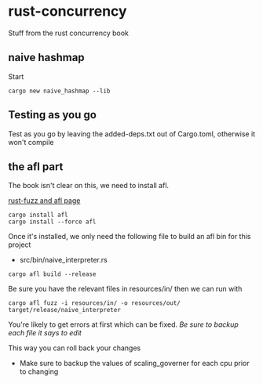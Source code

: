 # rust-concurrency
Stuff from the rust concurrency book

## naive hashmap
Start

```
cargo new naive_hashmap --lib
```

## Testing as you go
Test as you go by leaving the added-deps.txt out of Cargo.toml, otherwise it won't compile

## the afl part
The book isn't clear on this, we need to install afl. 

[rust-fuzz and afl page](https://rust-fuzz.github.io/book/afl/setup.html)

```
cargo install afl
cargo install --force afl
```
Once it's installed, we only need the following file to build an afl bin for this project
- src/bin/naive_interpreter.rs

```
cargo afl build --release
```

Be sure you have the relevant files in resources/in/ then we can run with 

```
cargo afl fuzz -i resources/in/ -o resources/out/ target/release/naive_interpreter
```

You're likely to get errors at first which can be fixed.
*Be sure to backup each file it says to edit*

This way you can roll back your changes
- Make sure to backup the values of scaling_governer for each cpu prior to changing
